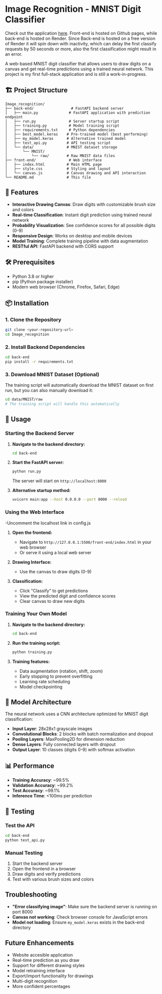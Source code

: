 # Image Recognition - MNIST Digit Classifier

Check out the application [here](https://espenlilleengen.github.io/Image_recognition/).
Front-end is hosted on Github pages, while back-end is hosted on Render. Since Back-end is hosted on a free version of Render it will spin down with inactivity, which can delay the first classify requests by 50 seconds or more, also the first classification might result in an error. 

A web-based MNIST digit classifier that allows users to draw digits on a canvas and get real-time predictions using a trained neural network. This project is my first full-stack application and is still a work-in-progress.


## 🏗️ Project Structure

```
Image_recognition/
├── back-end/                 # FastAPI backend server
│   ├── main.py              # FastAPI application with prediction endpoint
│   ├── run.py               # Server startup script
│   ├── training.py          # Model training script
│   ├── requirements.txt     # Python dependencies
│   ├── best_model.keras    # Pre-trained model (best performing)
│   ├── my_model.keras      # Alternative trained model
│   ├── test_api.py         # API testing script
│   └── data/               # MNIST dataset storage
│       └── MNIST/
│           └── raw/        # Raw MNIST data files
├── front-end/               # Web interface
│   ├── index.html          # Main HTML page
│   ├── style.css           # Styling and layout
│   └── canvas.js           # Canvas drawing and API interaction
└── README.md               # This file
```

## 🚀 Features

- **Interactive Drawing Canvas**: Draw digits with customizable brush size and colors
- **Real-time Classification**: Instant digit prediction using trained neural network
- **Probability Visualization**: See confidence scores for all possible digits (0-9)
- **Responsive Design**: Works on desktop and mobile devices
- **Model Training**: Complete training pipeline with data augmentation
- **RESTful API**: FastAPI backend with CORS support

## 🛠️ Prerequisites

- Python 3.8 or higher
- pip (Python package installer)
- Modern web browser (Chrome, Firefox, Safari, Edge)

## 📦 Installation

### 1. Clone the Repository
```bash
git clone <your-repository-url>
cd Image_recognition
```

### 2. Install Backend Dependencies
```bash
cd back-end
pip install -r requirements.txt
```

### 3. Download MNIST Dataset (Optional)
The training script will automatically download the MNIST dataset on first run, but you can also manually download it:
```bash
cd data/MNIST/raw
# The training script will handle this automatically
```

## 🚀 Usage

### Starting the Backend Server

1. **Navigate to the backend directory:**
   ```bash
   cd back-end
   ```

2. **Start the FastAPI server:**
   ```bash
   python run.py
   ```
   
   The server will start on `http://localhost:8000`

3. **Alternative startup method:**
   ```bash
   uvicorn main:app --host 0.0.0.0 --port 8000 --reload
   ```

### Using the Web Interface
-Uncomment the localhost link in config.js

1. **Open the frontend:**
   - Navigate to `http://127.0.0.1:5500/front-end/index.html` in your web browser
   - Or serve it using a local web server

2. **Drawing Interface:**
   - Use the canvas to draw digits (0-9)

3. **Classification:**
   - Click "Classify" to get predictions
   - View the predicted digit and confidence scores
   - Clear canvas to draw new digits

### Training Your Own Model

1. **Navigate to the backend directory:**
   ```bash
   cd back-end
   ```

2. **Run the training script:**
   ```bash
   python training.py
   ```

3. **Training features:**
   - Data augmentation (rotation, shift, zoom)
   - Early stopping to prevent overfitting
   - Learning rate scheduling
   - Model checkpointing


## 🧠 Model Architecture

The neural network uses a CNN architecture optimized for MNIST digit classification:

- **Input Layer**: 28x28x1 grayscale images
- **Convolutional Blocks**: 2 blocks with batch normalization and dropout
- **Pooling Layers**: MaxPooling2D for dimension reduction
- **Dense Layers**: Fully connected layers with dropout
- **Output Layer**: 10 classes (digits 0-9) with softmax activation

## 📊 Performance

- **Training Accuracy**: ~99.5%
- **Validation Accuracy**: ~99.2%
- **Test Accuracy**: ~99.1%
- **Inference Time**: <100ms per prediction

## 🧪 Testing

### Test the API
```bash
cd back-end
python test_api.py
```

### Manual Testing
1. Start the backend server
2. Open the frontend in a browser
3. Draw digits and verify predictions
4. Test with various brush sizes and colors

## Troubleshooting

- **"Error classifying image"**: Make sure the backend server is running on port 8000
- **Canvas not working**: Check browser console for JavaScript errors
- **Model not loading**: Ensure `my_model.keras` exists in the back-end directory

## Future Enhancements

- Website accesible application
- Real-time prediction as you draw
- Support for different drawing styles
- Model retraining interface
- Export/import functionality for drawings
- Multi-digit recognition
- More confident percentages 



